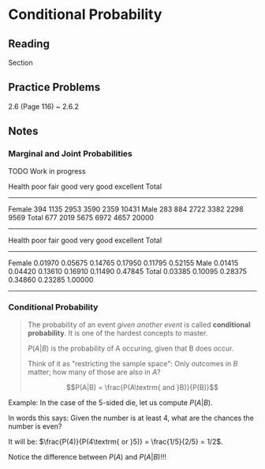 # Conditional Probability

## Reading

Section

## Practice Problems

2.6 (Page 116)
  ~ 2.6.2

## Notes

### Marginal and Joint Probabilities

TODO Work in progress


Health    poor  fair  good  very good  excellent  Total
-------  ----- ----- ----- ---------- ---------- ------
Female     394  1135  2953       3590       2359  10431
Male       283   884  2722       3382       2298   9569
Total      677  2019  5675       6972       4657  20000
-------  ----- ----- ----- ---------- ---------- ------


Health       poor     fair     good  very good  excellent    Total
-------  -------- -------- -------- ---------- ---------- --------
Female    0.01970  0.05675  0.14765    0.17950   0.11795   0.52155
Male      0.01415  0.04420  0.13610    0.16910   0.11490   0.47845
Total     0.03385  0.10095  0.28375    0.34860   0.23285   1.00000
-------  -------- -------- -------- ---------- ---------- --------

### Conditional Probability

> The probability of an event *given another event* is called **conditional probability**. It is one of the hardest concepts to master.
>
> $P(A|B)$ is the probability of A occuring, given that B does occur.
>
> Think of it as "restricting the sample space": Only outcomes in $B$ matter; how many of those are also in $A$?
>
> $$P(A|B) = \frac{P(A\textrm{ and }B)}{P(B)}$$

Example: In the case of the 5-sided die, let us compute $P(A|B)$.

In words this says: Given the number is at least 4, what are the chances the number is even?

It will be: $\frac{P(4)}{P(4\textrm{ or }5)} = \frac{1/5}{2/5} = 1/2$.

Notice the difference between $P(A)$ and $P(A|B)$!!!
